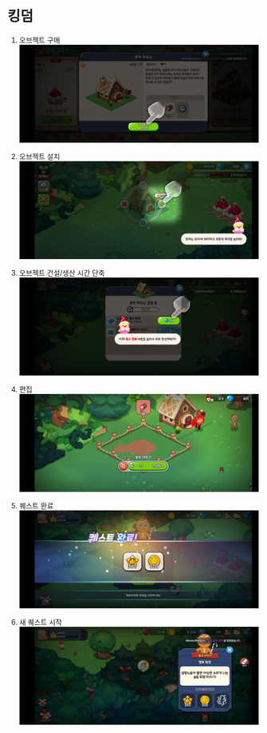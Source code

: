 # 킹덤

1. 오브젝트 구매 
![poster](./object_buy.jpg)

2. 오브젝트 설치
![poster](./object_set.jpg)

3. 오브젝트 건설/생산 시간 단축
![poster](./object_dec_time.jpg)

4. 편집
![poster](./object_edit.jpg)

5. 퀘스트 완료
![poster](./quest_finish.jpg)

6. 새 퀘스트 시작
![poster](./quest_show.jpg)
